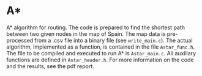 # A*
A* algorithm for routing. The code is prepared to find the shortest path between two given nodes in the map of Spain. The map data is pre-processed from a .csv file into a binary file (see ```write_main.c```). The actual algorithm, implemented as a function, is contained in the file ```Astar_func.h```. The file to be compiled and executed to run A* is ```Astar_main.c```. All auxiliary functions are defined in ```Astar_header.h```. For more information on the code and the results, see the pdf report.